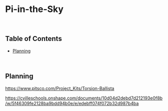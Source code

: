 # Pi-in-the-Sky

&nbsp;

## Table of Contents
* [Planning](#planning)

&nbsp;
## Planning

https://www.pitsco.com/Project_Kits/Torsion-Ballista

https://cvilleschools.onshape.com/documents/10d04d2debd7d212193e0f8b/w/5f46309fe2128ba9bdd94b0e/e/edebff074f072b32d987b4ba
